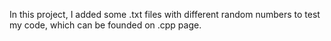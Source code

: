 In this project, I added some .txt files with different random numbers to test my code, which can be founded on .cpp page.
